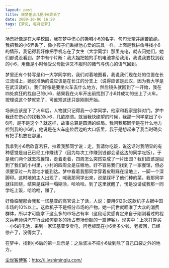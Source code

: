 ```yaml
---
layout: post
title: 做梦差点儿把小6弄丢了
date: 2009-10-06 16:20
tags: [梦见, 每月记梦]
---
```

场景好像是在大学校园，我在梦中伤心的撕喊小6的名字，句句无奈并痛苦欲绝，我把我的小6弄丢了，像小孩子们丢掉他心爱的玩具一样。上面是我拼命寻找小6的情形，我记得我好像把手机忘在了女生（大学同学）那里充电，就去问她们，她们都说没看到。梦中有个片断：我大姐把她的手机电池拿给我用，我说我要找到我的小6，用像是小时候受父母批评又不服时的赌气与伤心的语气回到。

梦里还有个特写是和一大学同学的，我们对着地图看，我说我们现在处的位置在长江流域上，她说准确的说应该是在长江的分支上（说得应该是武汉，因为我大学是在武汉读的）。我们好像是要坐火车去什么地方，然后镜头就回到了一开始，我在四处疯狂的找自己的小6，结果我在火车开出前找到了小6并成功的坐上了火车。按理说这个梦就完了，可谁短这还只是刚刚开始。

场景应该是下了火车后，人物就只记得我一小学同学，他家和我家是斜对门。梦中我还在伤心的找我的小6，几欲崩溃。就当我快绝望的时候，我那一同学拿出了小6问，是不是这个？就这样，故事总算是圆满的结局。我问我那同学是在什么地方捡到我的小6的，他说是在火车座位后边的大口袋里，我于是想起来了我当时确实有把手机放在那里。

我拿到小6后欣喜若狂，拉着我那同学说：走，我请你吃饭，说这话时我明显的有种感觉是自己已经工作赚钱了（因为每次工作赚到钱都会请这边的同学吃饭）。于是我们两个就去找餐馆，走着走着，四周怎么突然变成了一片田园？我们应该是回到了我们的小村里，小村的四周全是庄稼地。好不容易我们找到了一家餐馆，但必须要穿过一片湿地才能到达。梦中看着我那同学穿着皮鞋踩在湿地上，一脚一个深脚印。这时地的主人出现了，喊我那同学出来，说是踩坏了他们种的菜，我那同学就往回绕，结果是踩得一塌糊涂，哈哈哈。到了这里就醒了，愣是没请成我那一同学吃上饭，哈哈哈，赚了。

好像临醒那会我和一诺基亚的高官说上了话，人说：要用6120c这款机子占据中国市场的10%以上。这款机子不是细分市场的产物，她一问世就瞄准了大众的消费群体，所以才可能拿下这么多的市场占有率（这段话灵感肯定来自于刚刚看过的程文兵老师讲汽车行业如何更多的抢占市场份额的一篇博客）。现实中：上次打算买一小6的电池，来到一家诺基亚专卖电，问老板现在小6卖多少钱，老板回，已经停产了，没得卖了。

在梦中，找到小6后的第一启示是：之后坚决不把小6放到除了自己口袋之外的地方。

<a href="http://i.lvshiminglu.com/">尘世客博客</a>：<a href="http://i.lvshiminglu.com/">http://i.lvshiminglu.com/</a>

